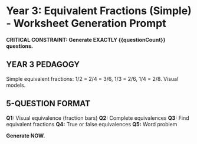 # Year 3: Equivalent Fractions (Simple) - Worksheet Generation Prompt

**CRITICAL CONSTRAINT: Generate EXACTLY {{questionCount}} questions.**

## YEAR 3 PEDAGOGY

Simple equivalent fractions: 1/2 = 2/4 = 3/6, 1/3 = 2/6, 1/4 = 2/8. Visual models.

## 5-QUESTION FORMAT

**Q1:** Visual equivalence (fraction bars)
**Q2:** Complete equivalences
**Q3:** Find equivalent fractions
**Q4:** True or false equivalences
**Q5:** Word problem

**Generate NOW.**
